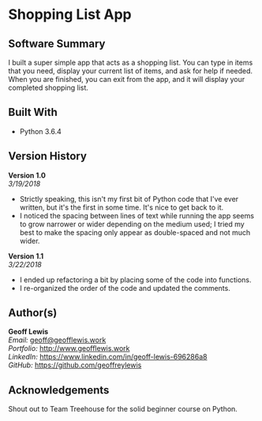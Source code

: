 # Shopping List App

## Software Summary

I built a super simple app that acts as a shopping list.  You can type in items that you need, display your current list of items, and ask for help if needed.  When you are finished, you can exit from the app, and it will display your completed shopping list.

## Built With

* Python 3.6.4

## Version History

**Version 1.0**  
*3/19/2018*  
* Strictly speaking, this isn't my first bit of Python code that I've ever written, but it's the first in some time.  It's nice to get back to it.
* I noticed the spacing between lines of text while running the app seems to grow narrower or wider depending on the medium used; I tried my best to make the spacing only appear as double-spaced and not much wider.

**Version 1.1**  
*3/22/2018*  
* I ended up refactoring a bit by placing some of the code into functions.
* I re-organized the order of the code and updated the comments.

## Author(s)

**Geoff Lewis**  
*Email:* geoff@geofflewis.work  
*Portfolio:* http://www.geofflewis.work  
*LinkedIn:* https://www.linkedin.com/in/geoff-lewis-696286a8  
*GitHub:* https://github.com/geoffreylewis

## Acknowledgements

Shout out to Team Treehouse for the solid beginner course on Python.
